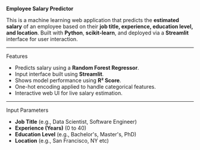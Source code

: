 **Employee Salary Predictor**

This is a machine learning web application that predicts the **estimated salary** of an employee based on their **job title, experience, education level, and location**. Built with **Python**, **scikit-learn**, and deployed via a **Streamlit** interface for user interaction.

---

 Features

- Predicts salary using a **Random Forest Regressor**.
- Input interface built using **Streamlit**.
- Shows model performance using **R² Score**.
- One-hot encoding applied to handle categorical features.
- Interactive web UI for live salary estimation.

---

Input Parameters

- **Job Title** (e.g., Data Scientist, Software Engineer)
- **Experience (Years)** (0 to 40)
- **Education Level** (e.g., Bachelor's, Master's, PhD)
- **Location** (e.g., San Francisco, NY etc)
